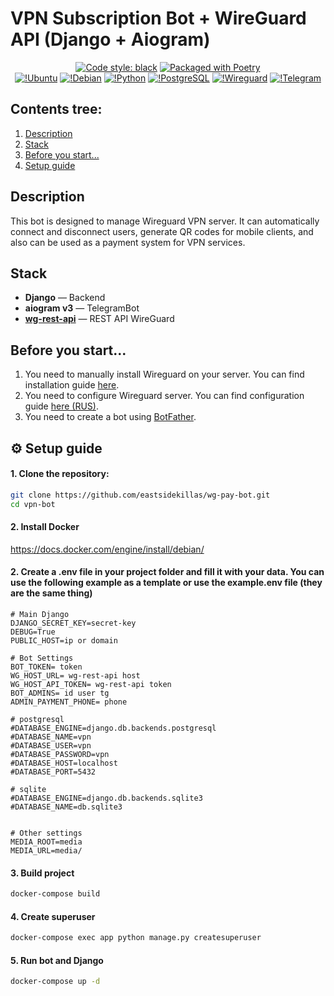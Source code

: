 # VPN Subscription Bot + WireGuard API (Django + Aiogram)

<div align="center">

[![Code style: black](https://img.shields.io/badge/code%20style-black-000000.svg)](https://github.com/psf/black)
[![Packaged with Poetry](https://img.shields.io/badge/packaging-poetry-cyan.svg)](https://python-poetry.org/)<br>
[![!Ubuntu](https://img.shields.io/badge/Ubuntu-E95420?style=for-the-badge&logo=ubuntu&logoColor=white)](https://ubuntu.com/)
[![!Debian](https://img.shields.io/badge/Debian-A81D33?style=for-the-badge&logo=debian&logoColor=white)](https://www.debian.org/)
[![!Python](https://img.shields.io/badge/Python-3776AB?style=for-the-badge&logo=python&logoColor=white)](https://www.python.org/)
[![!PostgreSQL](https://img.shields.io/badge/PostgreSQL-4169E1?style=for-the-badge&logo=postgresql&logoColor=white)](https://www.postgresql.org/)
[![!Wireguard](https://img.shields.io/badge/Wireguard-88171A?style=for-the-badge&logo=wireguard&logoColor=white)](https://www.wireguard.com/)
[![!Telegram](https://img.shields.io/badge/Telegram-2CA5E0?style=for-the-badge&logo=telegram&logoColor=white)](https://telegram.org/)

</div>

## Contents tree:

1. [Description](#description)
2. [Stack](#stack)
3. [Before you start...](#before-you-start)
4. [Setup guide](#setup)


## Description

This bot is designed to manage Wireguard VPN server. It can automatically connect and disconnect users, generate QR codes for mobile clients, and also can be used as a payment system for VPN services.


## Stack

- **Django** — Backend
- **aiogram v3** — TelegramBot
- **[wg-rest-api](https://github.com/leonovk/wg-rest-api)** — REST API WireGuard


## Before you start...
1. You need to manually install Wireguard on your server. You can find installation guide [here](https://www.wireguard.com/install/).
2. You need to configure Wireguard server. You can find configuration guide [here (RUS)](https://t.me/t0digital/32).
3. You need to create a bot using [BotFather](https://t.me/BotFather).


## ⚙️ Setup guide

#### 1. Clone the repository:

```bash
git clone https://github.com/eastsidekillas/wg-pay-bot.git
cd vpn-bot
```

#### 2. Install Docker

https://docs.docker.com/engine/install/debian/

#### 2. Create a .env file in your project folder and fill it with your data. You can use the following example as a template or use the example.env file (they are the same thing)


```
# Main Django
DJANGO_SECRET_KEY=secret-key
DEBUG=True
PUBLIC_HOST=ip or domain

# Bot Settings
BOT_TOKEN= token
WG_HOST_URL= wg-rest-api host
WG_HOST_API_TOKEN= wg-rest-api token
BOT_ADMINS= id user tg
ADMIN_PAYMENT_PHONE= phone

# postgresql
#DATABASE_ENGINE=django.db.backends.postgresql
#DATABASE_NAME=vpn
#DATABASE_USER=vpn
#DATABASE_PASSWORD=vpn
#DATABASE_HOST=localhost
#DATABASE_PORT=5432

# sqlite
#DATABASE_ENGINE=django.db.backends.sqlite3
#DATABASE_NAME=db.sqlite3


# Other settings
MEDIA_ROOT=media
MEDIA_URL=media/

```

#### 3. Build project

```bash
docker-compose build
```

#### 4. Create superuser

```bash
docker-compose exec app python manage.py createsuperuser
```

#### 5. Run bot and Django

```bash
docker-compose up -d
```